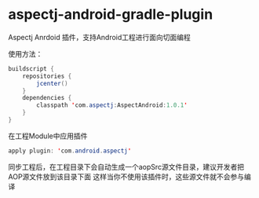 # aspectj-android-gradle-plugin

Aspectj Anrdoid 插件，支持Android工程进行面向切面编程

使用方法：

```java
buildscript {
    repositories {
        jcenter()
    }
    dependencies {
        classpath 'com.aspectj:AspectAndroid:1.0.1'
    }
}
```

在工程Module中应用插件

```java
apply plugin: 'com.android.aspectj'
```
同步工程后，在工程目录下会自动生成一个aopSrc源文件目录，建议开发者把AOP源文件放到该目录下面
这样当你不使用该插件时，这些源文件就不会参与编译
